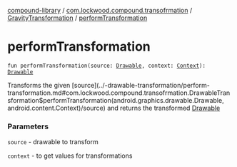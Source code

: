 [compound-library](../../index.md) / [com.lockwood.compound.transofrmation](../index.md) / [GravityTransformation](index.md) / [performTransformation](./perform-transformation.md)

# performTransformation

`fun performTransformation(source: `[`Drawable`](https://developer.android.com/reference/android/graphics/drawable/Drawable.html)`, context: `[`Context`](https://developer.android.com/reference/android/content/Context.html)`): `[`Drawable`](https://developer.android.com/reference/android/graphics/drawable/Drawable.html)

Transforms the given [source](../-drawable-transformation/perform-transformation.md#com.lockwood.compound.transofrmation.DrawableTransformation$performTransformation(android.graphics.drawable.Drawable, android.content.Context)/source) and returns the transformed [Drawable](https://developer.android.com/reference/android/graphics/drawable/Drawable.html)

### Parameters

`source` - drawable to transform

`context` - to get values for transformations